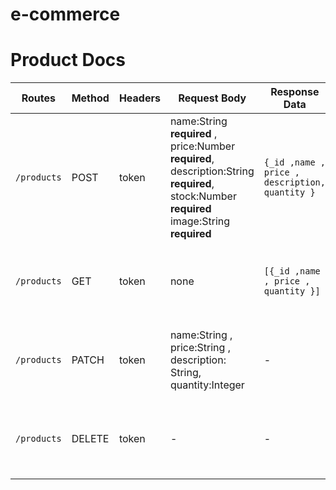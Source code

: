 # e-commerce


# Product Docs
Routes| Method | Headers | Request Body | Response Data| Response Error | Description 
------|--------|---------|--------------|--------------|----------------|-------------
`/products` | POST | token | name:String **required** , price:Number **required**, description:String **required**, stock:Number **required** image:String **required**| `{_id ,name , price , description, quantity }` | 422 (validation error), 500 (internal server error)| add product data into database
`/products` | GET | token | none | `[{_id ,name , price , quantity }]` | 404 (Not found), 401 (Unauthorized user), 500 (internal server error)  | get list of products
`/products` | PATCH | token | name:String , price:String , description: String, quantity:Integer  | - | 404 (Not found), 401 (Unauthorized user), 500 (internal server error)  | edit a product base on its id
`/products` | DELETE | token | - | - | 404 (Not found), 401 (Unauthorized user), 500 (internal server error)  | delete a product base on its id
